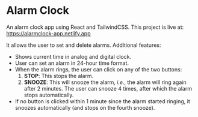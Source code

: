 # Alarm Clock

An alarm clock app using React and TailwindCSS. This project is live at: https://alarmclock-app.netlify.app<br>

It allows the user to set and delete alarms. Additional features:
<ul>
    <li> Shows current time in analog and digital clock. </li>
    <li> User can set an alarm in 24-hour time format. </li>
    <li> When the alarm rings, the user can click on any of the two buttons: 
    <ol type="1">
    <li><strong>STOP</strong>: This stops the alarm.</li>
    <li><strong>SNOOZE</strong>: This will snooze the alarm, <i>i.e.</i>, the alarm will ring again after 2 minutes. The user can snooze 4 times, after which the alarm stops automatically.</li>
    </ol>
    <li> If no button is clicked within 1 minute since the alarm started ringing, it snoozes automatically (and stops on the fourth snooze). 
    </li>
</ul>

